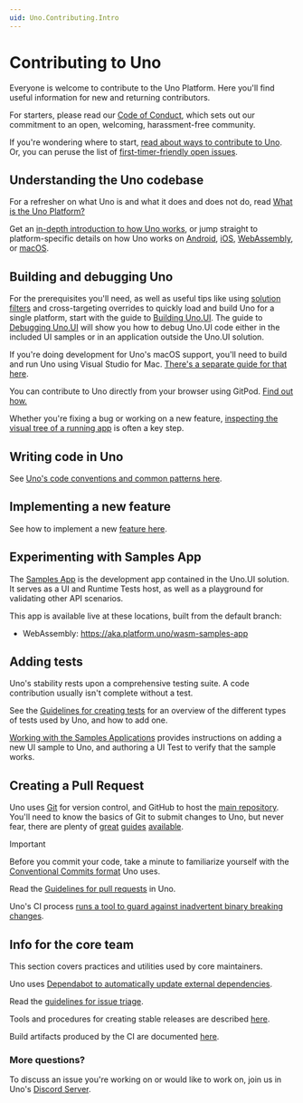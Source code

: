 ```yaml
---
uid: Uno.Contributing.Intro
---
```


# Contributing to Uno

Everyone is welcome to contribute to the Uno Platform. Here you'll find useful information for new and returning contributors.

For starters, please read our [Code of Conduct](https://github.com/unoplatform/uno/blob/master/CODE_OF_CONDUCT.md), which sets out our commitment to an open, welcoming, harassment-free community.

If you're wondering where to start, [read about ways to contribute to Uno](ways-to-contribute.md). Or, you can peruse the list of [first-timer-friendly open issues](https://github.com/unoplatform/Uno/issues?q=is%3Aissue+is%3Aopen+label%3A%22good+first+issue%22).

## Understanding the Uno codebase

For a refresher on what Uno is and what it does and does not do, read [What is the Uno Platform?](../intro.md)

Get an [in-depth introduction to how Uno works](uno-internals-overview.md), or jump straight to platform-specific details on how Uno works on [Android](uno-internals-android.md), [iOS](uno-internals-ios.md), [WebAssembly](uno-internals-wasm.md), or [macOS](uno-internals-macos.md).

## Building and debugging Uno

For the prerequisites you'll need, as well as useful tips like using [solution filters](https://learn.microsoft.com/visualstudio/ide/filtered-solutions) and cross-targeting overrides to quickly load and build Uno for a single platform, start with the guide to [Building Uno.UI](building-uno-ui.md). The guide to [Debugging Uno.UI](debugging-uno-ui.md) will show you how to debug Uno.UI code either in the included UI samples or in an application outside the Uno.UI solution.

If you're doing development for Uno's macOS support, you'll need to build and run Uno using Visual Studio for Mac. [There's a separate guide for that here](building-uno-macos.md).

You can contribute to Uno directly from your browser using GitPod. [Find out how.](../features/working-with-gitpod.md)

Whether you're fixing a bug or working on a new feature, [inspecting the visual tree of a running app](debugging-inspect-visual-tree.md) is often a key step.

## Writing code in Uno

See [Uno's code conventions and common patterns here](../contributing/guidelines/code-style.md).

## Implementing a new feature

See how to implement a new [feature here](../contributing/guidelines/implementing-a-new%20winui-winrt-feature.md).

## Experimenting with Samples App

The [Samples App](../../../src/SamplesApp) is the development app contained in the Uno.UI solution. It serves as a UI and Runtime Tests host, as well as a playground for validating other API scenarios.

This app is available live at these locations, built from the default branch:

- WebAssembly: https://aka.platform.uno/wasm-samples-app

## Adding tests

Uno's stability rests upon a comprehensive testing suite. A code contribution usually isn't complete without a test.

See the [Guidelines for creating tests](../contributing/guidelines/creating-tests.md) for an overview of the different types of tests used by Uno, and how to add one.

[Working with the Samples Applications](working-with-the-samples-apps.md) provides instructions on adding a new UI sample to Uno, and authoring a UI Test to verify that the sample works.

## Creating a Pull Request

Uno uses [Git](https://git-scm.com/) for version control, and GitHub to host the [main repository](https://github.com/unoplatform/uno). You'll need to know the basics of Git to submit changes to Uno, but never fear, there are plenty of [great](https://git-scm.com/book/en/v2) [guides](https://guides.github.com/introduction/git-handbook/) [available](https://www.atlassian.com/git/tutorials).

> [!IMPORTANT]
> Before you commit your code, take a minute to familiarize yourself with the [Conventional Commits format](git-conventional-commits.md) Uno uses.

Read the [Guidelines for pull requests](../contributing/guidelines/pull-requests.md) in Uno.

Uno's CI process [runs a tool to guard against inadvertent binary breaking changes](../contributing/guidelines/breaking-changes.md).

## Info for the core team

This section covers practices and utilities used by core maintainers.

Uno uses [Dependabot to automatically update external dependencies](../contributing/guidelines/updating-dependencies.md).

Read the [guidelines for issue triage](../contributing/guidelines/issue-triage.md).

Tools and procedures for creating stable releases are described [here](release-procedure.md).

Build artifacts produced by the CI are documented [here](../contributing/build-artifacts.md).

### More questions?

To discuss an issue you're working on or would like to work on, join us in Uno's [Discord Server](https://platform.uno/discord).
